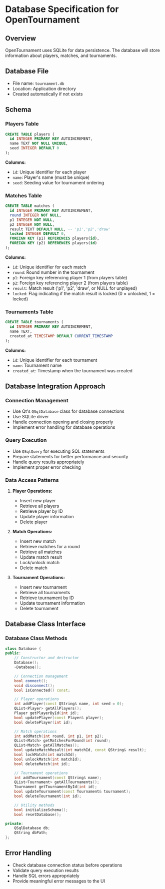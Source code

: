 # Database Specification for OpenTournament

## Overview

OpenTournament uses SQLite for data persistence. The database will store information about players, matches, and tournaments.

## Database File

- File name: `tournament.db`
- Location: Application directory
- Created automatically if not exists

## Schema

### Players Table

```sql
CREATE TABLE players (
  id INTEGER PRIMARY KEY AUTOINCREMENT,
  name TEXT NOT NULL UNIQUE,
  seed INTEGER DEFAULT 0
);
```

**Columns:**

- `id`: Unique identifier for each player
- `name`: Player's name (must be unique)
- `seed`: Seeding value for tournament ordering

### Matches Table

```sql
CREATE TABLE matches (
  id INTEGER PRIMARY KEY AUTOINCREMENT,
  round INTEGER NOT NULL,
  p1 INTEGER NOT NULL,
  p2 INTEGER NOT NULL,
  result TEXT DEFAULT NULL, -- 'p1','p2','draw'
  locked INTEGER DEFAULT 0,
  FOREIGN KEY (p1) REFERENCES players(id),
  FOREIGN KEY (p2) REFERENCES players(id)
);
```

**Columns:**

- `id`: Unique identifier for each match
- `round`: Round number in the tournament
- `p1`: Foreign key referencing player 1 (from players table)
- `p2`: Foreign key referencing player 2 (from players table)
- `result`: Match result ('p1', 'p2', 'draw', or NULL for unplayed)
- `locked`: Flag indicating if the match result is locked (0 = unlocked, 1 = locked)

### Tournaments Table

```sql
CREATE TABLE tournaments (
  id INTEGER PRIMARY KEY AUTOINCREMENT,
  name TEXT,
  created_at TIMESTAMP DEFAULT CURRENT_TIMESTAMP
);
```

**Columns:**

- `id`: Unique identifier for each tournament
- `name`: Tournament name
- `created_at`: Timestamp when the tournament was created

## Database Integration Approach

### Connection Management

- Use Qt's `QSqlDatabase` class for database connections
- Use SQLite driver
- Handle connection opening and closing properly
- Implement error handling for database operations

### Query Execution

- Use `QSqlQuery` for executing SQL statements
- Prepare statements for better performance and security
- Handle query results appropriately
- Implement proper error checking

### Data Access Patterns

1. **Player Operations:**

   - Insert new player
   - Retrieve all players
   - Retrieve player by ID
   - Update player information
   - Delete player

2. **Match Operations:**

   - Insert new match
   - Retrieve matches for a round
   - Retrieve all matches
   - Update match result
   - Lock/unlock match
   - Delete match

3. **Tournament Operations:**
   - Insert new tournament
   - Retrieve all tournaments
   - Retrieve tournament by ID
   - Update tournament information
   - Delete tournament

## Database Class Interface

### Database Class Methods

```cpp
class Database {
public:
    // Constructor and destructor
    Database();
    ~Database();

    // Connection management
    bool connect();
    void disconnect();
    bool isConnected() const;

    // Player operations
    int addPlayer(const QString& name, int seed = 0);
    QList<Player> getAllPlayers();
    Player getPlayerById(int id);
    bool updatePlayer(const Player& player);
    bool deletePlayer(int id);

    // Match operations
    int addMatch(int round, int p1, int p2);
    QList<Match> getMatchesForRound(int round);
    QList<Match> getAllMatches();
    bool updateMatchResult(int matchId, const QString& result);
    bool lockMatch(int matchId);
    bool unlockMatch(int matchId);
    bool deleteMatch(int id);

    // Tournament operations
    int addTournament(const QString& name);
    QList<Tournament> getAllTournaments();
    Tournament getTournamentById(int id);
    bool updateTournament(const Tournament& tournament);
    bool deleteTournament(int id);

    // Utility methods
    bool initializeSchema();
    bool resetDatabase();

private:
    QSqlDatabase db;
    QString dbPath;
};
```

## Error Handling

- Check database connection status before operations
- Validate query execution results
- Handle SQL errors appropriately
- Provide meaningful error messages to the UI
